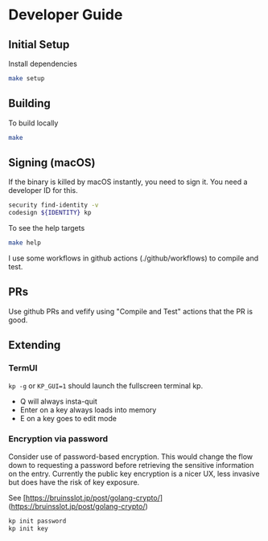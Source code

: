 # Developer Guide

## Initial Setup

Install dependencies

```bash
make setup
```

## Building

To build locally

```bash
make
```

## Signing (macOS)

If the binary is killed by macOS instantly, you need to sign it.  You need a developer ID for this.

```bash
security find-identity -v
codesign ${IDENTITY} kp
```

To see the help targets

```bash
make help
```

I use some workflows in github actions (./github/workflows) to compile and test.  

## PRs

Use github PRs and vefify using "Compile and Test" actions that the PR is good.

## Extending

### TermUI

`kp -g` or `KP_GUI=1` should launch the fullscreen terminal kp.  

- Q will always insta-quit
- Enter on a key always loads into memory
- E on a key goes to edit mode

### Encryption via password

Consider use of password-based encryption.  This would change the flow down to requesting a password before retrieving the sensitive information on the entry.  Currently the public key encryption is a nicer UX, less invasive but does have the risk of key exposure.

See [https://bruinsslot.jp/post/golang-crypto/]
(<https://bruinsslot.jp/post/golang-crypto/>)

```bash
kp init password
kp init key
```

